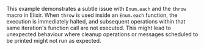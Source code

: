 This example demonstrates a subtle issue with `Enum.each` and the `throw` macro in Elixir. When `throw` is used inside an `Enum.each` function, the execution is immediately halted, and subsequent operations within that same iteration's function call are not executed.  This might lead to unexpected behaviour where cleanup operations or messages scheduled to be printed might not run as expected.